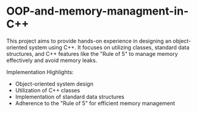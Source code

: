 # OOP-and-memory-managment-in-C++
This project aims to provide hands-on experience in designing an object-oriented system using C++.
It focuses on utilizing classes, standard data structures, and C++ features like the "Rule of 5" to manage memory effectively and avoid memory leaks.

Implementation Highlights:
- Object-oriented system design
- Utilization of C++ classes
- Implementation of standard data structures
- Adherence to the "Rule of 5" for efficient memory management
